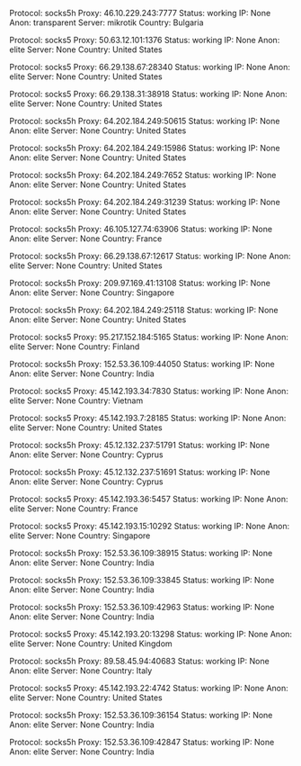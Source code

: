 Protocol: socks5h
Proxy: 46.10.229.243:7777
Status: working
IP: None
Anon: transparent
Server: mikrotik
Country: Bulgaria

Protocol: socks5
Proxy: 50.63.12.101:1376
Status: working
IP: None
Anon: elite
Server: None
Country: United States

Protocol: socks5
Proxy: 66.29.138.67:28340
Status: working
IP: None
Anon: elite
Server: None
Country: United States

Protocol: socks5
Proxy: 66.29.138.31:38918
Status: working
IP: None
Anon: elite
Server: None
Country: United States

Protocol: socks5h
Proxy: 64.202.184.249:50615
Status: working
IP: None
Anon: elite
Server: None
Country: United States

Protocol: socks5h
Proxy: 64.202.184.249:15986
Status: working
IP: None
Anon: elite
Server: None
Country: United States

Protocol: socks5h
Proxy: 64.202.184.249:7652
Status: working
IP: None
Anon: elite
Server: None
Country: United States

Protocol: socks5h
Proxy: 64.202.184.249:31239
Status: working
IP: None
Anon: elite
Server: None
Country: United States

Protocol: socks5h
Proxy: 46.105.127.74:63906
Status: working
IP: None
Anon: elite
Server: None
Country: France

Protocol: socks5h
Proxy: 66.29.138.67:12617
Status: working
IP: None
Anon: elite
Server: None
Country: United States

Protocol: socks5h
Proxy: 209.97.169.41:13108
Status: working
IP: None
Anon: elite
Server: None
Country: Singapore

Protocol: socks5h
Proxy: 64.202.184.249:25118
Status: working
IP: None
Anon: elite
Server: None
Country: United States

Protocol: socks5
Proxy: 95.217.152.184:5165
Status: working
IP: None
Anon: elite
Server: None
Country: Finland

Protocol: socks5h
Proxy: 152.53.36.109:44050
Status: working
IP: None
Anon: elite
Server: None
Country: India

Protocol: socks5
Proxy: 45.142.193.34:7830
Status: working
IP: None
Anon: elite
Server: None
Country: Vietnam

Protocol: socks5
Proxy: 45.142.193.7:28185
Status: working
IP: None
Anon: elite
Server: None
Country: United States

Protocol: socks5h
Proxy: 45.12.132.237:51791
Status: working
IP: None
Anon: elite
Server: None
Country: Cyprus

Protocol: socks5h
Proxy: 45.12.132.237:51691
Status: working
IP: None
Anon: elite
Server: None
Country: Cyprus

Protocol: socks5
Proxy: 45.142.193.36:5457
Status: working
IP: None
Anon: elite
Server: None
Country: France

Protocol: socks5
Proxy: 45.142.193.15:10292
Status: working
IP: None
Anon: elite
Server: None
Country: Singapore

Protocol: socks5h
Proxy: 152.53.36.109:38915
Status: working
IP: None
Anon: elite
Server: None
Country: India

Protocol: socks5h
Proxy: 152.53.36.109:33845
Status: working
IP: None
Anon: elite
Server: None
Country: India

Protocol: socks5h
Proxy: 152.53.36.109:42963
Status: working
IP: None
Anon: elite
Server: None
Country: India

Protocol: socks5
Proxy: 45.142.193.20:13298
Status: working
IP: None
Anon: elite
Server: None
Country: United Kingdom

Protocol: socks5h
Proxy: 89.58.45.94:40683
Status: working
IP: None
Anon: elite
Server: None
Country: Italy

Protocol: socks5
Proxy: 45.142.193.22:4742
Status: working
IP: None
Anon: elite
Server: None
Country: United States

Protocol: socks5h
Proxy: 152.53.36.109:36154
Status: working
IP: None
Anon: elite
Server: None
Country: India

Protocol: socks5h
Proxy: 152.53.36.109:42847
Status: working
IP: None
Anon: elite
Server: None
Country: India

